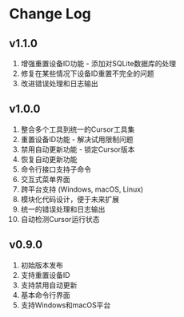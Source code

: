 # Change Log

## v1.1.0
1. 增强重置设备ID功能 - 添加对SQLite数据库的处理
2. 修复在某些情况下设备ID重置不完全的问题
3. 改进错误处理和日志输出

## v1.0.0
1. 整合多个工具到统一的Cursor工具集
2. 重置设备ID功能 - 解决试用限制问题
3. 禁用自动更新功能 - 锁定Cursor版本
4. 恢复自动更新功能
5. 命令行接口支持子命令
6. 交互式菜单界面
7. 跨平台支持 (Windows, macOS, Linux)
8. 模块化代码设计，便于未来扩展
9. 统一的错误处理和日志输出
10. 自动检测Cursor运行状态

## v0.9.0
1. 初始版本发布
2. 支持重置设备ID
3. 支持禁用自动更新
4. 基本命令行界面
5. 支持Windows和macOS平台